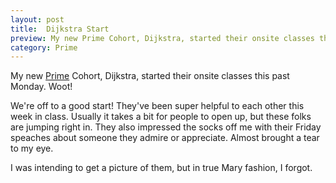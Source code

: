 ```yaml
---
layout: post
title:  Dijkstra Start
preview: My new Prime Cohort, Dijkstra, started their onsite classes this week. Woot! We're off to a good start! 
category: Prime
---
```


My new [Prime](https://primeacademy.io/) Cohort, Dijkstra, started their onsite classes this past Monday. Woot! 

We're off to a good start! They've been super helpful to each other this week in class. Usually it takes a bit for people to open up, but these folks are jumping right in. They also impressed the socks off me with their Friday speaches about someone they admire or appreciate. Almost brought a tear to my eye. 

I was intending to get a picture of them, but in true Mary fashion, I forgot.
